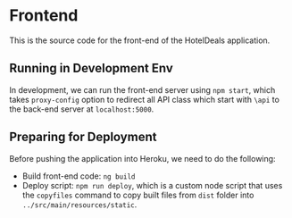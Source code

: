 # Frontend
This is the source code for the front-end of the HotelDeals application.

## Running in Development Env 
In development, we can run the front-end server using `npm start`, which takes `proxy-config` option to redirect all API class which start with `\api` to the back-end server at `localhost:5000`.

## Preparing for Deployment 
Before pushing the application into Heroku, we need to do the following:
* Build front-end code: `ng build`
* Deploy script: `npm run deploy`, which is a custom node script that uses the `copyfiles` command to copy built files from `dist` folder into `../src/main/resources/static`.
